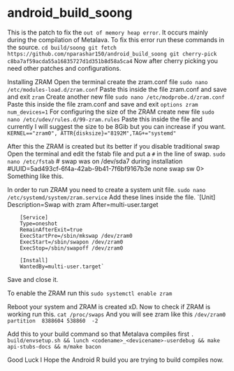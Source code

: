 # android_build_soong
This is the patch to fix the `out of memory heap error`.
It occurs mainly during the compilation of Metalava.
To fix this error run these commands in the source.
    `cd build/soong
    git fetch https://github.com/nparashar150/android_build_soong
    git cherry-pick c8ba7af59acda55a16835727d1d351b8d58a5ca4`
Now after cherry picking you need other patches and configurations.

Installing ZRAM
    Open the terminal create the zram.conf file 
        `sudo nano /etc/modules-load.d/zram.conf`
    Paste this inside the file zram.conf and save and exit 
        `zram`
    Create another new file 
        `sudo nano /etc/modprobe.d/zram.conf`
    Paste this inside the file zram.conf and save and exit
        `options zram num_devices=1`
    For configuring the size of the ZRAM create new file
        `sudo nano /etc/udev/rules.d/99-zram.rules`
    Paste this inside the file and currently I will suggest the size to be 8Gib but you can increase if you want.
        `KERNEL=="zram0", ATTR{disksize}="8192M",TAG+="systemd"`

After this the ZRAM is created but its better if you disable traditional swap
    Open the terminal and edit the fstab file and put a `#` in the line of swap.
        `sudo nano /etc/fstab`
        # swap was on /dev/sda7 during installation
        #UUID=5ad493cf-6f4a-42ab-9b41-7f6bf9167b3e none            swap    sw              0>
    Something like this.

In order to run ZRAM you need to create a system unit file.
    `sudo nano /etc/systemd/system/zram.service`
Add these lines inside the file.
        `[Unit]
        Description=Swap with zram
        After=multi-user.target

        [Service]
        Type=oneshot 
        RemainAfterExit=true
        ExecStartPre=/sbin/mkswap /dev/zram0
        ExecStart=/sbin/swapon /dev/zram0
        ExecStop=/sbin/swapoff /dev/zram0

        [Install]
        WantedBy=multi-user.target`
Save and close it.

To enable the ZRAM run this 
    `sudo systemctl enable zram` 

Reboot your system and ZRAM is created xD.
Now to check if ZRAM is working run this.
    `cat /proc/swaps` 
And you will see zram like this
        `/dev/zram0                              partition	8388604	538860	-2`

Add this to your build command so that Metalava compiles first
    `. build/envsetup.sh && lunch <codename>_<devicename>-userdebug && make api-stubs-docs && m/make bacon`

Good Luck I Hope the Android R build you are trying to build compiles now. 










